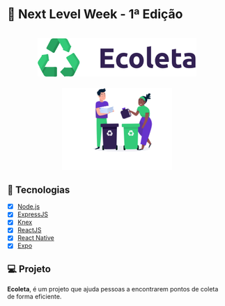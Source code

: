 # 🚀 Next Level Week - 1ª Edição

<h1 align="center">
  <img src="https://github.com/diegogasparcruz/next-level-1/blob/master/frontend/src/assets/logo.svg">
</h1>

<p align="center">
  <img alt="Frontend" src="https://github.com/diegogasparcruz/next-level-1/blob/master/frontend/src/assets/home-background.svg" width="50%">
</p>

## :rocket: Tecnologias
- [x] [Node.js](https://nodejs.org/en)
- [x] [ExpressJS](https://expressjs.com/pt-br)
- [x] [Knex](http://knexjs.org)
- [x] [ReactJS](https://pt-br.reactjs.org)
- [x] [React Native](https://reactnative.dev)
- [x] [Expo](https://expo.io)

## :computer: Projeto
**Ecoleta**, é um projeto que ajuda pessoas a encontrarem pontos de coleta de forma eficiente.
